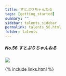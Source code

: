 ```yaml
---
title: すとぷりちゃんねる
tags: [getting_started]
summary: ""
sidebar: talents_sidebar
permalink: talents_56.html
folder: talents
---
```



##### No.56 すとぷりちゃんねる

![](https://yt3.ggpht.com/ytc/AKedOLT5NQtZoY9RiT0_ZVYtmcaB96M8k5S6-04dnUNicw=s176-c-k-c0x00ffffff-no-rj)






{% include links.html %}
